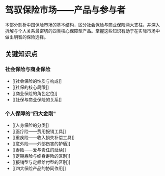 # 驾驭保险市场——产品与参与者

本部分剖析中国保险市场的基本结构，区分社会保险与商业保险两大支柱，并深入拆解与个人关系最密切的四类核心保障型产品。掌握这些知识有助于在实际市场中做出明智的保险选择。

## 关键知识点

### 社会保险与商业保险
- [[社会保险的性质与构成]]
- [[社保的核心局限]]
- [[商业保险的角色定位]]
- [[社保与商业保险的关系]]

### 个人保障的"四大金刚"
- [[人身保险的分类]]
- [[医疗险——费用报销工具]]
- [[重疾险——收入损失补偿工具]]
- [[意外险——外部伤害的护盾]]
- [[寿险——爱与责任的延续]]
- [[定期寿险与终身寿险的区别]]
- [[报销型与定额给付型的区别]]
- [[四大保险产品的协同作用]] 